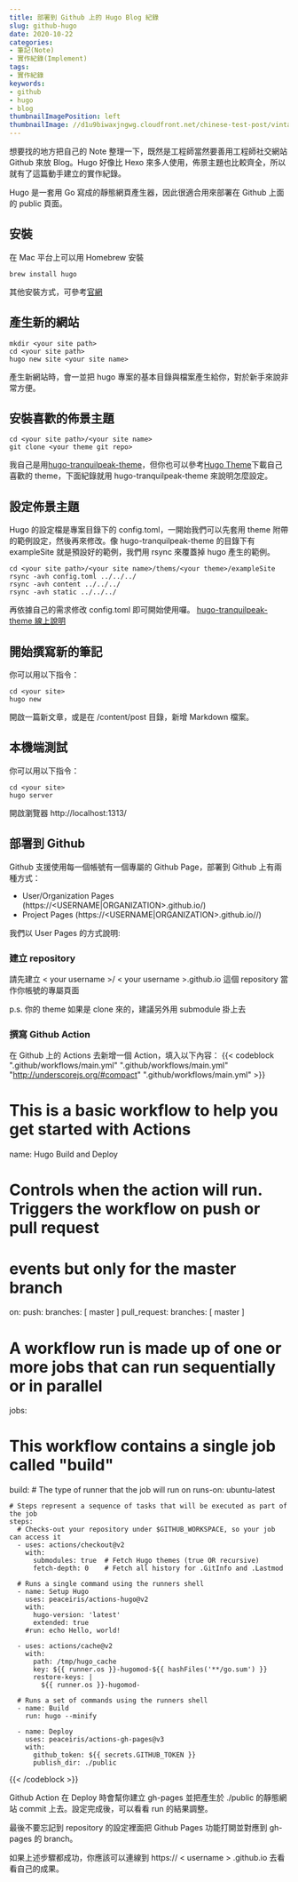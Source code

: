 ```yaml
---
title: 部署到 Github 上的 Hugo Blog 紀錄
slug: github-hugo
date: 2020-10-22
categories:
- 筆記(Note)
- 實作紀錄(Implement)
tags:
- 實作紀錄
keywords:
- github
- hugo
- blog
thumbnailImagePosition: left
thumbnailImage: //d1u9biwaxjngwg.cloudfront.net/chinese-test-post/vintage-140.jpg
---
```


想要找的地方把自己的 Note 整理一下，既然是工程師當然要善用工程師社交網站 Github 來放 Blog。Hugo 好像比 Hexo 來多人使用，佈景主題也比較齊全，所以就有了這篇動手建立的實作紀錄。
<!--more-->

<!-- toc -->

Hugo 是一套用 Go 寫成的靜態網頁產生器，因此很適合用來部署在 Github 上面的 public 頁面。

## 安裝 ##
在 Mac 平台上可以用 Homebrew 安裝
```
brew install hugo
```

其他安裝方式，可參考[官網](https://gohugo.io/getting-started/installing/)

## 產生新的網站 ##
```
mkdir <your site path>
cd <your site path>
hugo new site <your site name>
```
產生新網站時，會一並把 hugo 專案的基本目錄與檔案產生給你，對於新手來說非常方便。

## 安裝喜歡的佈景主題 ##
```
cd <your site path>/<your site name>
git clone <your theme git repo>
```
我自己是用[hugo-tranquilpeak-theme](https://github.com/kakawait/hugo-tranquilpeak-theme.git)，但你也可以參考[Hugo Theme](https://themes.gohugo.io)下載自己喜歡的 theme，下面紀錄就用 hugo-tranquilpeak-theme 來說明怎麼設定。

## 設定佈景主題 ##
Hugo 的設定檔是專案目錄下的 config.toml，一開始我們可以先套用 theme 附帶的範例設定，然後再來修改。像 hugo-tranquilpeak-theme 的目錄下有 exampleSite 就是預設好的範例，我們用 rsync 來覆蓋掉 hugo 產生的範例。
```
cd <your site path>/<your site name>/thems/<your theme>/exampleSite
rsync -avh config.toml ../../../
rsync -avh content ../../../
rsync -avh static ../../../
```

再依據自己的需求修改 config.toml 即可開始使用囉。
[hugo-tranquilpeak-theme 線上說明](https://github.com/kakawait/hugo-tranquilpeak-theme/blob/master/docs/user.md#writing-posts)

## 開始撰寫新的筆記 ##
你可以用以下指令：
```
cd <your site>
hugo new
```
開啟一篇新文章，或是在 <your site name>/content/post 目錄，新增 Markdown 檔案。

## 本機端測試 ##
你可以用以下指令：
```
cd <your site>
hugo server
```
開啟瀏覽器 http://localhost:1313/

## 部署到 Github ##
Github 支援使用每一個帳號有一個專屬的 Github Page，部署到 Github 上有兩種方式：
* User/Organization Pages (https://<USERNAME|ORGANIZATION>.github.io/)
* Project Pages (https://<USERNAME|ORGANIZATION>.github.io/<PROJECT>/)

我們以 User Pages 的方式說明:

### 建立 repository ###
請先建立 < your username >/ < your username >.github.io 這個 repository 當作你帳號的專屬頁面

p.s. 你的 theme 如果是 clone 來的，建議另外用 submodule 掛上去

### 撰寫 Github Action ###
在 Github 上的 Actions 去新增一個 Action，填入以下內容：
{{< codeblock ".github/workflows/main.yml" ".github/workflows/main.yml" "http://underscorejs.org/#compact" ".github/workflows/main.yml" >}}
# This is a basic workflow to help you get started with Actions

name: Hugo Build and Deploy

# Controls when the action will run. Triggers the workflow on push or pull request
# events but only for the master branch
on:
  push:
    branches: [ master ]
  pull_request:
    branches: [ master ]

# A workflow run is made up of one or more jobs that can run sequentially or in parallel
jobs:
  # This workflow contains a single job called "build"
  build:
    # The type of runner that the job will run on
    runs-on: ubuntu-latest

    # Steps represent a sequence of tasks that will be executed as part of the job
    steps:
      # Checks-out your repository under $GITHUB_WORKSPACE, so your job can access it
      - uses: actions/checkout@v2
        with:
          submodules: true  # Fetch Hugo themes (true OR recursive)
          fetch-depth: 0    # Fetch all history for .GitInfo and .Lastmod

      # Runs a single command using the runners shell
      - name: Setup Hugo
        uses: peaceiris/actions-hugo@v2
        with:
          hugo-version: 'latest'
          extended: true
        #run: echo Hello, world!

      - uses: actions/cache@v2
        with:
          path: /tmp/hugo_cache
          key: ${{ runner.os }}-hugomod-${{ hashFiles('**/go.sum') }}
          restore-keys: |
            ${{ runner.os }}-hugomod-
      
      # Runs a set of commands using the runners shell
      - name: Build
        run: hugo --minify

      - name: Deploy
        uses: peaceiris/actions-gh-pages@v3
        with:
          github_token: ${{ secrets.GITHUB_TOKEN }}
          publish_dir: ./public
{{< /codeblock >}}

Github Action 在 Deploy 時會幫你建立 gh-pages 並把產生於 ./public 的靜態網站 commit 上去。設定完成後，可以看看 run 的結果調整。

最後不要忘記到  repository 的設定裡面把 Github Pages 功能打開並對應到 gh-pages 的 branch。

如果上述步驟都成功，你應該可以連線到 https:// < username > .github.io 去看看自己的成果。